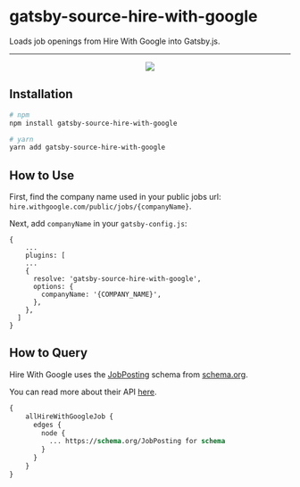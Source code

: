 

# gatsby-source-hire-with-google

Loads job openings from Hire With Google into Gatsby.js.

---

<center>
  <img src="https://api.travis-ci.org/reimertz/gatsby-source-hire-with-google.svg?branch=master"/>
</center>

## Installation

```bash
# npm
npm install gatsby-source-hire-with-google

# yarn
yarn add gatsby-source-hire-with-google
```

## How to Use

First, find the company name used in your public jobs url:  `hire.withgoogle.com/public/jobs/{companyName}`. 

Next, add `companyName` in your `gatsby-config.js`:

```
{
    ...
    plugins: [
    ...
    {
      resolve: 'gatsby-source-hire-with-google',
      options: {
        companyName: '{COMPANY_NAME}',
      },
    },
  ]
}
```

## How to Query

Hire With Google uses the [JobPosting](https://schema.org/JobPosting) schema from [schema.org](https://schema.org).

You can read more about their API [here](https://storage.googleapis.com/support-kms-prod/NpRyCAyX1xwNwMAWuC3MhBe5Omq1TCxO7UFD).

```graphql
{
    allHireWithGoogleJob {
      edges {
        node {
          ... https://schema.org/JobPosting for schema
        }
      }
    }
}
```
